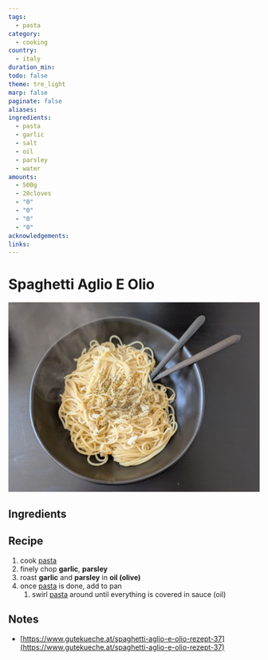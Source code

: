 ```yaml
---
tags:
  - pasta
category:
  - cooking
country:
  - italy
duration_min: 
todo: false
theme: tre_light
marp: false
paginate: false
aliases: 
ingredients:
  - pasta
  - garlic
  - salt
  - oil
  - parsley
  - water
amounts:
  - 500g
  - 20cloves
  - "0"
  - "0"
  - "0"
  - "0"
acknowledgements: 
links:
---
```



# Spaghetti Aglio E Olio

![bg right](../gfx/PXL_20250405_015652237.jpg)
## Ingredients

## Recipe
1. cook [pasta](Pasta.md)
2. finely chop **garlic**, **parsley**
3. roast **garlic** and **parsley** in **oil (olive)**
4. once [pasta](Pasta.md) is done, add to pan
    1. swirl [pasta](Pasta.md) around until everything is covered in sauce (oil)


## Notes
* [https://www.gutekueche.at/spaghetti-aglio-e-olio-rezept-37](https://www.gutekueche.at/spaghetti-aglio-e-olio-rezept-37)

